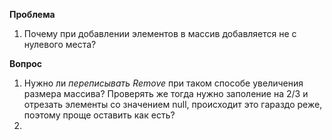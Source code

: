 __Проблема__
1. Почему при добавлении элементов в массив добавляется не с нулевого места?




__Вопрос__
1. Нужно ли _переписывать Remove_ при таком способе увеличения размера массива? Проверять же тогда нужно заполение на 2/3 и отрезать элементы со значением null, происходит это гараздо реже, поэтому проще оставить как есть?
2.  